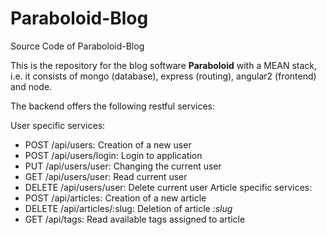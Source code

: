 # Paraboloid-Blog

Source Code of Paraboloid-Blog

This is the repository for the blog software **Paraboloid** with a MEAN stack, i.e.
 it consists of mongo (database), express (routing), angular2 (frontend) and node.

The backend offers the following restful services:

User specific services:
- POST /api/users: Creation of a new user
- POST /api/users/login: Login to application
- PUT /api/users/user: Changing the current user
- GET /api/users/user: Read current user
- DELETE /api/users/user: Delete current user
Article specific services:
- POST /api/articles: Creation of a new article
- DELETE /api/articles/:slug: Deletion of article *:slug*
- GET /api/tags: Read available tags assigned to article
